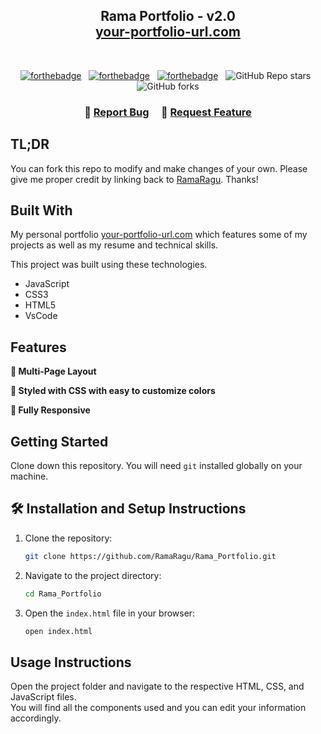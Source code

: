 <h2 align="center">
  Rama Portfolio - v2.0<br/>
  <a href="https://your-portfolio-url.com/" target="_blank">your-portfolio-url.com</a>
</h2>
<br/>

<center>

[![forthebadge](https://forthebadge.com/images/badges/built-with-love.svg)](https://forthebadge.com) &nbsp;
[![forthebadge](https://forthebadge.com/images/badges/made-with-javascript.svg)](https://forthebadge.com) &nbsp;
[![forthebadge](https://forthebadge.com/images/badges/open-source.svg)](https://forthebadge.com) &nbsp;
![GitHub Repo stars](https://img.shields.io/github/stars/RamaRagu/Rama_Portfolio?color=red&logo=github&style=for-the-badge) &nbsp;
![GitHub forks](https://img.shields.io/github/forks/RamaRagu/Rama_Portfolio?color=red&logo=github&style=for-the-badge)

</center>

<h3 align="center">
    🔹
    <a href="https://github.com/RamaRagu/Rama_Portfolio/issues">Report Bug</a> &nbsp; &nbsp;
    🔹
    <a href="https://github.com/RamaRagu/Rama_Portfolio/issues">Request Feature</a>
</h3>

## TL;DR

You can fork this repo to modify and make changes of your own. Please give me proper credit by linking back to [RamaRagu](https://github.com/RamaRagu/Rama_Portfolio). Thanks!

## Built With

My personal portfolio <a href="https://your-portfolio-url.com/" target="_blank">your-portfolio-url.com</a> which features some of my projects as well as my resume and technical skills.<br/>

This project was built using these technologies.

- JavaScript
- CSS3
- HTML5
- VsCode

## Features

**📖 Multi-Page Layout**

**🎨 Styled with CSS with easy to customize colors**

**📱 Fully Responsive**

## Getting Started

Clone down this repository. You will need `git` installed globally on your machine.

## 🛠 Installation and Setup Instructions

1. Clone the repository:

   ```bash
   git clone https://github.com/RamaRagu/Rama_Portfolio.git
   ```

2. Navigate to the project directory:

   ```bash
   cd Rama_Portfolio
   ```

3. Open the `index.html` file in your browser:
   ```bash
   open index.html
   ```

## Usage Instructions

Open the project folder and navigate to the respective HTML, CSS, and JavaScript files. <br/>
You will find all the components used and you can edit your information accordingly.
